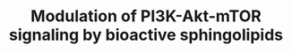 ---
annotations:
- id: DOID:14524
  parent: central nervous system disease
  type: Disease Ontology
  value: senile degeneration of brain
authors:
- Jesper
- AnnaVanWersch
- DeSl
- Eweitz
description: Modulation of the PI3K-Akt-mTOR signaling by bioactive sphinoglipids
last-edited: 2022-12-10
organisms:
- Homo sapiens
redirect_from:
- /index.php/Pathway:WP5192
- /instance/WP5192
- /instance/WP5192_r122557
revision: r122557
schema-jsonld:
- '@context': https://schema.org/
  '@id': https://wikipathways.github.io/pathways/WP5192.html
  '@type': Dataset
  creator:
    '@type': Organization
    name: WikiPathways
  description: Modulation of the PI3K-Akt-mTOR signaling by bioactive sphinoglipids
  keywords:
  - AKT1
  - Amino acids
  - Ceramide kinase
  - Ceramide synthase 1
  - Hypoxia-inducible factor-1 alpha
  - Inhibitor of NF-kB kinase
  - Insulin-like growth factor 1 receptor
  - NF-kB
  - Neutral ceramidase
  - PI3K
  - Phospholipase D1
  - RNS
  - ROS
  - Sphingosine
  - Sphingosine 1-phosphate
  - Sphingosine 1-phosphate receptor 1
  - Sphingosine 1-phosphate receptor 3
  - Sphingosine kinase 2
  - Tuberous sclerosis protein
  - arginine
  - ceramide
  - ceramide 1-phosphates
  - glucose
  - mTORC1
  license: CC0
  name: Modulation of PI3K-Akt-mTOR signaling by bioactive sphingolipids
seo: CreativeWork
title: Modulation of PI3K-Akt-mTOR signaling by bioactive sphingolipids
wpid: WP5192
---
